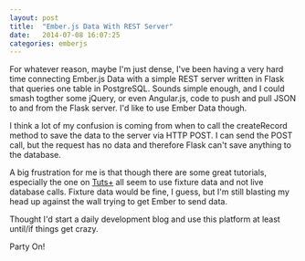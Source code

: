 ```yaml
---
layout: post
title:  "Ember.js Data With REST Server"
date:   2014-07-08 16:07:25
categories: emberjs
---
```


<p>For whatever reason, maybe I'm just dense, I've been having a very hard time connecting Ember.js Data with a simple REST server written in Flask that queries one table in PostgreSQL.  Sounds simple enough, and I could smash togther some jQuery, or even Angular.js, code to push and pull JSON to and from the Flask server.  I'd like to use Ember Data though.</p>

<p>I think a lot of my confusion is coming from when to call the createRecord method to save the data to the server via HTTP POST.  I can send the POST call, but the request has no data and therefore Flask can't save anything to the database.  </p>

<p>A big frustration for me is that though there are some great tutorials, especially the one on <a href="http://courses.tutsplus.com/courses/lets-learn-ember" rel="nofollow">Tuts+</a> all seem to use fixture data and not live database calls.  Fixture data would be fine, I guess, but I'm still blasting my head up against the wall trying to get Ember to send data.</p>

<p>Thought I'd start a daily development blog and use this platform at least until/if things get crazy.</p>

<p>Party On!</p>
